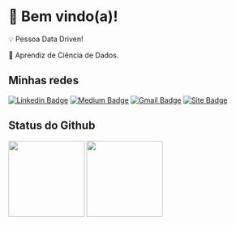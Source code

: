 
# 👋 Bem vindo(a)!

💡 Pessoa Data Driven!

💼 Aprendiz de Ciência de Dados.

## Minhas redes

[![Linkedin Badge](https://img.shields.io/badge/-Cecília_Silva_de_Souza-8359a7?style=flat&logo=Linkedin&logoColor=white&link=https://www.linkedin.com/in/cecília)](https://www.linkedin.com/in/cecília)
[![Medium Badge](https://img.shields.io/badge/-ceciliasilvads-8359a7?style=flat&logo=Medium&logoColor=white&link=https://ceciliasilvads.medium.com/)](https://ceciliasilvads.medium.com/)
[![Gmail Badge](https://img.shields.io/badge/-souza.cecilia@acad.ifma.edu.br-8359a7?style=flat&logo=Gmail&logoColor=white&link=mailto:souza.cecilia@acad.ifma.edu.br)](mailto:souza.cecilia@acad.ifma.edu.br)
[![Site Badge](https://img.shields.io/badge/-Meu_Site-8359a7?style=flat&logo=iCloud&logoColor=white&link=https://cecilia-silva.vercel.app/)](https://cecilia-silva.vercel.app/)

## Status do Github
<div align = "left"">
  <img height="150em" src = "https://github-readme-stats.vercel.app/api?username=ceciliasilvads&show_icons=true&theme=dark">
  <img height="150em" src = "https://github-readme-stats.vercel.app/api/top-langs/?username=ceciliasilvads&show_icons=true&layout=compact&langs_count=7&theme=dark"/>
</div>
